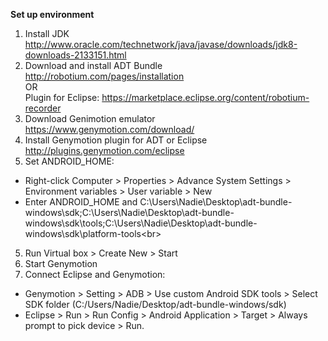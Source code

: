 **Set up environment** <br>
1. Install JDK <br>
http://www.oracle.com/technetwork/java/javase/downloads/jdk8-downloads-2133151.html <br>
2. Download and install ADT Bundle <br>
http://robotium.com/pages/installation <br>
OR <br> 
Plugin for Eclipse: https://marketplace.eclipse.org/content/robotium-recorder
3. Download Genimotion emulator <br>
https://www.genymotion.com/download/ <br>
4. Install Genymotion plugin for ADT or Eclipse <br>
http://plugins.genymotion.com/eclipse <br>
5. Set ANDROID_HOME: <br>
- Right-click Computer > Properties > Advance System Settings > Environment variables > User variable > New <br>
- Enter ANDROID_HOME and  C:\Users\Nadie\Desktop\adt-bundle-windows\sdk;C:\Users\Nadie\Desktop\adt-bundle-windows\sdk\tools\;C:\Users\Nadie\Desktop\adt-bundle-windows\sdk\platform-tools\<br>
5. Run Virtual box > Create New > Start <br>
6. Start Genymotion <br>
7. Connect Eclipse and Genymotion: <br>
- Genymotion > Setting > ADB > Use custom Android SDK tools > Select SDK folder (C:/Users/Nadie/Desktop/adt-bundle-windows/sdk) <br>
- Eclipse > Run > Run Config > Android Application > Target > Always prompt to pick device > Run.<br>


